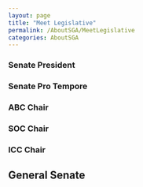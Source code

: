 ```yaml
---
layout: page
title: "Meet Legislative"
permalink: /AboutSGA/MeetLegislative
categories: AboutSGA
---
```


### Senate President



### Senate Pro Tempore



### ABC Chair



### SOC Chair



### ICC Chair


## General Senate